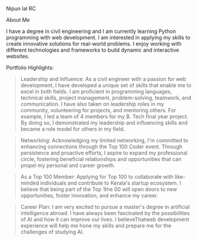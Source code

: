 Nipun lal RC

About Me

I have a degree in civil engineering and I am currently learning Python programming with web development. I am interested in applying my skills to create innovative solutions for real-world problems. I enjoy working with different technologies and frameworks to build dynamic and interactive websites.

Portfolio Highlights:

> Leadership and Influence: 
  As a civil engineer with a passion for web development, I have developed a unique set of skills that enable me to excel in both fields. I am proficient in programming languages, technical skills, project management, problem-solving, teamwork, and communication. I have also taken on leadership roles in my community, volunteering for projects, and mentoring others. For example, I led a team of 4 members for my B. Tech final year project. By doing so, I demonstrated my leadership and influencing skills and became a role model for others in my field.

> Networking: 
  Acknowledging my limited networking, I'm committed to enhancing connections through the Top 100 Coder event. Through persistence and proactive efforts, I aspire to expand my professional circle, fostering beneficial relationships and opportunities that can propel my personal and career growth.

> As a Top 100 Member: 
  Applying for Top 100 to collaborate with like-minded individuals and contribute to Kerala's startup ecosystem.
I believe that being part of the Top 1the 00 will open doors to new opportunities, foster innovation, and enhance my career.

> Career Plan: 
  I am very excited to pursue a master's degree in artificial intelligence abroad. I have always been fascinated by the possibilities of AI and how it can improve our lives. I believeThatweb development experience will help me hone my skills and prepare me for the challenges of studying AI.
